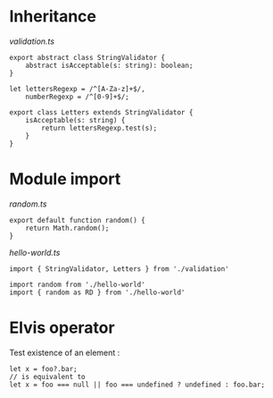 # Inheritance

_validation.ts_

```
export abstract class StringValidator {
    abstract isAcceptable(s: string): boolean;
}

let lettersRegexp = /^[A-Za-z]+$/,
    numberRegexp = /^[0-9]+$/;

export class Letters extends StringValidator {
    isAcceptable(s: string) {
        return lettersRegexp.test(s);
    }
}
```

# Module import

_random.ts_

```
export default function random() {
    return Math.random();
}
```

_hello-world.ts_

```
import { StringValidator, Letters } from './validation'

import random from './hello-world'
import { random as RD } from './hello-world'
```

# Elvis operator
Test existence of an element :
```
let x = foo?.bar;
// is equivalent to
let x = foo === null || foo === undefined ? undefined : foo.bar;
```
